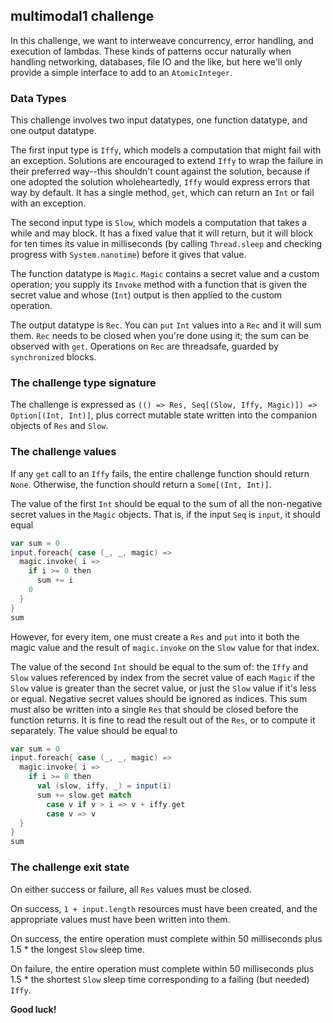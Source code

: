 ## multimodal1 challenge

In this challenge, we want to interweave concurrency, error handling,
and execution of lambdas.  These kinds of patterns occur naturally when
handling networking, databases, file IO and the like, but here we'll
only provide a simple interface to add to an `AtomicInteger`.

### Data Types

This challenge involves two input datatypes, one function datatype,
and one output datatype.

The first input type is `Iffy`, which models a computation that might
fail with an exception.  Solutions are encouraged to extend `Iffy` to
wrap the failure in their preferred way--this shouldn't count against
the solution, because if one adopted the solution wholeheartedly, `Iffy`
would express errors that way by default.  It has a single method, `get`,
which can return an `Int` or fail with an exception.

The second input type is `Slow`, which models a computation that takes
a while and may block.  It has a fixed value that it will return, but
it will block for ten times its value in milliseconds (by calling
`Thread.sleep` and checking progress with `System.nanotime`) before
it gives that value.

The function datatype is `Magic`.  `Magic` contains a secret value
and a custom operation; you supply its `Invoke` method with a function
that is given the secret value and whose (`Int`) output is then applied
to the custom operation.

The output datatype is `Rec`.  You can `put` `Int` values into a `Rec`
and it will sum them.  `Rec` needs to be closed when you're done using
it; the sum can be observed with `get`.  Operations on `Rec` are threadsafe,
guarded by `synchronized` blocks.

### The challenge type signature

The challenge is expressed as `(() => Res, Seq[(Slow, Iffy, Magic)]) => Option[(Int,
Int)]`, plus correct mutable state written into the companion objects of
`Res` and `Slow`.

### The challenge values

If any `get` call to an `Iffy` fails, the entire challenge function should
return `None`.  Otherwise, the function should return a `Some[(Int, Int)]`.

The value of the first `Int` should be equal to the sum of all the
non-negative secret values in the `Magic` objects.  That is, if the
input `Seq` is `input`, it should equal

```scala
var sum = 0
input.foreach{ case (_, _, magic) =>
  magic.invoke{ i =>
    if i >= 0 then
      sum += i
    0
  }
}
sum
```

However, for every item, one must create a `Res` and `put` into it both
the magic value and the result of `magic.invoke` on the `Slow` value for
that index.

The value of the second `Int` should be equal to the sum of: the `Iffy` and
`Slow` values referenced by index from the secret value of each `Magic` if
the `Slow` value is greater than the secret value, or just the `Slow` value
if it's less or equal.  Negative secret values should be ignored as indices.  This sum
must also be written into a single `Res` that should be closed before the
function returns.  It is fine to read the result out of the `Res`, or to
compute it separately.  The value should be equal to

```scala
var sum = 0
input.foreach{ case (_, _, magic) =>
  magic.invoke{ i =>
    if i >= 0 then
      val (slow, iffy, _) = input(i)
      sum += slow.get match
        case v if v > i => v + iffy.get
        case v => v
  }
}
sum
```

### The challenge exit state

On either success or failure, all `Res` values must be closed.

On success, `1 + input.length` resources must have
been created, and the appropriate values must have been written into
them.

On success, the entire operation must complete within 50 milliseconds
plus 1.5 * the longest `Slow` sleep time.

On failure, the entire operation must complete within 50 milliseconds
plus 1.5 * the shortest `Slow` sleep time corresponding to a failing
(but needed) `Iffy`.

**Good luck!**

